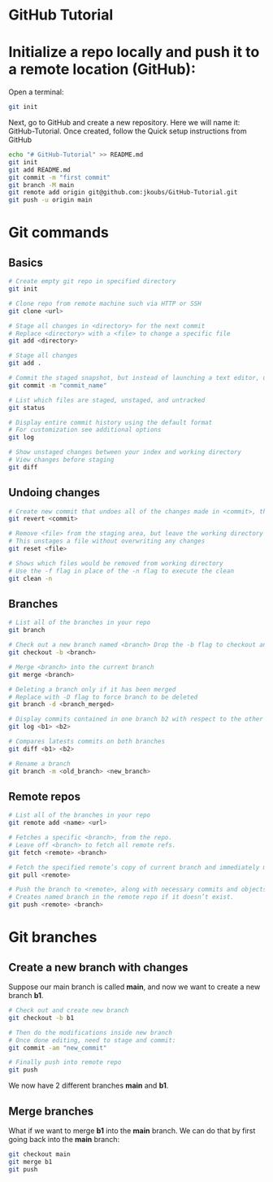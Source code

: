 # GitHub Tutorial 

# Initialize a repo locally and push it to a remote location (GitHub):

Open a terminal:

```bash
git init
```

Next, go to GitHub and create a new repository.
Here we will name it: GitHub-Tutorial.
Once created, follow the Quick setup instructions from GitHub

```bash
echo "# GitHub-Tutorial" >> README.md
git init
git add README.md
git commit -m "first commit"
git branch -M main
git remote add origin git@github.com:jkoubs/GitHub-Tutorial.git
git push -u origin main
```

# Git commands

## Basics
```bash
# Create empty git repo in specified directory
git init

# Clone repo from remote machine such via HTTP or SSH
git clone <url>

# Stage all changes in <directory> for the next commit
# Replace <directory> with a <file> to change a specific file
git add <directory>

# Stage all changes
git add .

# Commit the staged snapshot, but instead of launching a text editor, use "commit_name" as the commit message
git commit -m "commit_name"

# List which files are staged, unstaged, and untracked
git status

# Display entire commit history using the default format
# For customization see additional options
git log

# Show unstaged changes between your index and working directory
# View changes before staging
git diff
```
## Undoing changes

```bash
# Create new commit that undoes all of the changes made in <commit>, then,apply it to the current branch
git revert <commit>

# Remove <file> from the staging area, but leave the working directory unchanged. 
# This unstages a file without overwriting any changes
git reset <file>

# Shows which files would be removed from working directory
# Use the -f flag in place of the -n flag to execute the clean
git clean -n
```

## Branches

```bash
# List all of the branches in your repo
git branch

# Check out a new branch named <branch> Drop the -b flag to checkout an existing branch
git checkout -b <branch>

# Merge <branch> into the current branch
git merge <branch>

# Deleting a branch only if it has been merged
# Replace with -D flag to force branch to be deleted
git branch -d <branch_merged>

# Display commits contained in one branch b2 with respect to the other one b1.
git log <b1> <b2>

# Compares latests commits on both branches
git diff <b1> <b2>

# Rename a branch
git branch -m <old_branch> <new_branch>
```

## Remote repos

```bash
# List all of the branches in your repo
git remote add <name> <url>

# Fetches a specific <branch>, from the repo. 
# Leave off <branch> to fetch all remote refs.
git fetch <remote> <branch>

# Fetch the specified remote’s copy of current branch and immediately merge it into the local copy.
git pull <remote>

# Push the branch to <remote>, along with necessary commits and objects. 
# Creates named branch in the remote repo if it doesn’t exist.
git push <remote> <branch>
```

# Git branches

## Create a new branch with changes

Suppose our main branch is called <strong>main</strong>, and now we want to create a new branch <strong>b1</strong>.

```bash
# Check out and create new branch
git checkout -b b1

# Then do the modifications inside new branch
# Once done editing, need to stage and commit:
git commit -am "new_commit"

# Finally push into remote repo
git push
```
We now have 2 different branches <strong>main</strong> and <strong>b1</strong>.

## Merge branches


What if we want to merge <strong>b1</strong> into the <strong>main</strong> branch. We can do that by first going back into the <strong>main</strong> branch:

```bash
git checkout main
git merge b1
git push
```